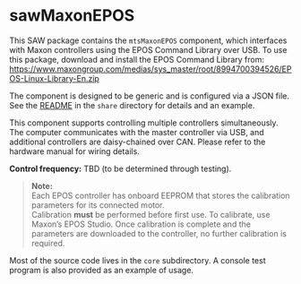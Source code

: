 # sawMaxonEPOS

This SAW package contains the `mtsMaxonEPOS` component, which interfaces with Maxon controllers using the EPOS Command Library over USB. To use this package, download and install the EPOS Command Library from:
https://www.maxongroup.com/medias/sys_master/root/8994700394526/EPOS-Linux-Library-En.zip

The component is designed to be generic and is configured via a JSON file.
See the [README](./core/share/README.md) in the `share` directory for details and an example.

This component supports controlling multiple controllers simultaneously. The computer communicates with the master controller via USB, and additional controllers are daisy-chained over CAN. Please refer to the hardware manual for wiring details.

**Control frequency:** TBD (to be determined through testing).

> **Note:**  
> Each EPOS controller has onboard EEPROM that stores the calibration parameters for its connected motor.  
> Calibration **must** be performed before first use. To calibrate, use Maxon’s EPOS Studio. Once calibration is complete and the parameters are downloaded to the controller, no further calibration is required.

Most of the source code lives in the `core` subdirectory. A console test program is also provided as an example of usage.